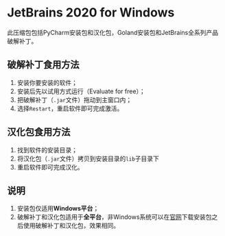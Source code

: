 # JetBrains 2020 for Windows
此压缩包包括PyCharm安装包和汉化包，Goland安装包和JetBrains全系列产品破解补丁。

## 破解补丁食用方法
1. 安装你要安装的软件；
2. 安装后先以试用方式运行（Evaluate for free）；
3. 把破解补丁（`.jar`文件）拖动到主窗口内；
4. 选择`Restart`，重启软件即可完成激活。

## 汉化包食用方法
1. 找到软件的安装目录；
2. 将汉化包（`.jar`文件）拷贝到安装目录的`lib`子目录下
3. 重启软件即可完成汉化。

## 说明
1. 安装包仅适用**Windows平台**；
2. 破解补丁和汉化包适用于**全平台**，非Windows系统可以在[官网](https://www.jetbrains.com/)下载安装包之后使用破解补丁和汉化包，效果相同。

